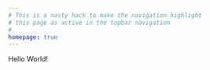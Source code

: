 ```yaml
---
# This is a nasty hack to make the navigation highlight
# this page as active in the topbar navigation
#
homepage: true
---
```

Hello World!
